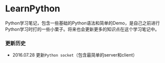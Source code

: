 # LearnPython
Python学习笔记，包含一些基础的Python语法和简单的Demo，是自己之前进行Python学习时打的一些小栗子。将来也会更新更多的知识点在这个学习笔记中。

### 更新历史
- 2016.07.28 更新`Python socket`（包含最简单的server和client） 
